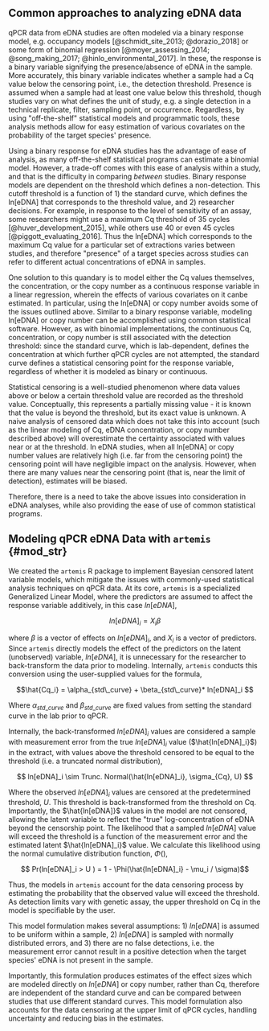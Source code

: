 ## Common approaches to analyzing eDNA data 

<!-- @Von - please insert these citations into the bib file and replace refs here -->

qPCR data from eDNA studies are often modeled via a binary response
model, e.g. occupancy models [@schmidt_site_2013; @dorazio_2018] or some form of
binomial regression [@moyer_assessing_2014; @song_making_2017;
@hinlo_environmental_2017]. In these, the response is a binary
variable signifying the presence/absence of eDNA in the sample. More
accurately, this binary variable indicates whether a sample had a Cq
value below the censoring point, i.e., the detection
threshold. Presence is assumed when a sample
had at least one value below this threshold, though studies vary on
what defines the unit of study, e.g. a single detection in a technical
replicate, filter, sampling point, or occurrence. Regardless, by using
"off-the-shelf" statistical models and programmatic tools, these
analysis methods allow for easy estimation of various covariates on
the probability of the target species' presence.

Using a binary response for eDNA studies has the advantage of ease of
analysis, as many off-the-shelf statistical programs can estimate a
binomial model. However, a trade-off comes with this ease of
analysis within a study, and that is the difficulty in comparing _between_
studies. Binary response models are dependent on the threshold which
defines a non-detection. This cutoff threshold is a function of 1) the
standard curve, which defines the ln[eDNA] that corresponds to the
threshold value, and 2) researcher decisions. For example, in
response to the level of sensitivity of an assay, some researchers
might use a maximum Cq threshold of 35 cycles
[@huver_development_2015], while others use 40 or even 45 cycles
[@piggott_evaluating_2016]. Thus the ln[eDNA] which corresponds to the
maximum Cq value for a particular set of extractions varies between
studies, and therefore "presence" of a target species across studies
can refer to different actual concentrations of eDNA in samples.

One solution to this quandary is to model either the Cq values
themselves, the concentration, or the copy number as a continuous
response variable in a linear regression, wherein the effects of
various covariates on it canbe estimated.  In particular,
using the ln[eDNA] or copy number avoids some of the issues outlined
above. Similar to a binary response variable, modeling ln[eDNA] or
copy number can be accomplished using common statistical
software. However, as with binomial implementations, the continuous
Cq, concentration, or copy number is still associated with the
detection threshold: since the standard curve, which is lab-dependent,
defines the concentration at which further qPCR cycles are not
attempted, the standard curve defines a statistical censoring point
for the response variable, regardless of whether it is modeled as
binary or continuous.

Statistical censoring is a well-studied phenomenon where data values
above or below a certain threshold value are recorded as the threshold
value<!--does this need citation?-->. Conceptually, this represents a partially
missing value - it is known that the value is beyond the threshold,
but its exact value is unknown. A naive analysis of censored data
which does not take this into account (such as the linear modeling of
Cq, eDNA concentration, or copy number described above) will overestimate
the certainty associated with values near or at the threshold. In eDNA studies, when all ln[eDNA] or copy number values are relatively high (i.e. far from
the censoring point) the censoring point will have negligible impact on the
analysis. However, when there are many values near the censoring point (that is, near the limit of detection),
estimates will be biased.

Therefore, there is a need to take the above issues into consideration
in eDNA analyses, while also providing the ease of use of common
statistical programs.

## Modeling qPCR eDNA Data with `artemis` {#mod_str}

We created the `artemis` R package to implement Bayesian censored
latent variable models, which mitigate the issues with commonly-used
statistical analysis techniques on qPCR data. At
its core, `artemis` is a specialized Generalized Linear Model, where
the predictors are assumed to affect the response variable additively,
in this case $ln[eDNA]$,

$$ ln[eDNA]_{i} = X_{i} \beta $$ 

where $\beta$ is a vector of effects on $ln[eDNA]_{i}$, and $X_{i}$
is a vector of predictors.  Since `artemis` directly models the
effect of the predictors on the latent (unobserved) variable, $ln[eDNA]$,
it is unnecessary for the researcher to back-transform the data prior
to modeling. Internally, `artemis` conducts this conversion using the
user-supplied values for the formula,

$$\hat{Cq_i} = \alpha_{std\_curve} + \beta_{std\_curve}* ln[eDNA]_i  $$

Where $\alpha_{std\_curve}$ and $\beta_{std\_curve}$ are fixed values
from setting the standard curve in the lab prior to qPCR.  

Internally, the back-transformed $ln[eDNA]_i$ values are considered a
sample with measurement error from the true $ln[eDNA]_i$ value
($\hat{ln[eDNA]_i}$) in the extract, with values above the threshold
censored to be equal to the threshold (i.e. a truncated normal distribution), 

$$ ln[eDNA]_i \sim Trunc. Normal(\hat{ln[eDNA]_i}, \sigma_{Cq}, U) $$

Where the observed $ln[eDNA]_i$ values are censored at the
predetermined threshold, $U$. This threshold is back-transformed from
the threshold on Cq. Importantly, the $\hat{ln[eDNA]}$ values in
the model are not censored, allowing the latent variable to reflect the "true"
log-concentration of eDNA beyond the censorship point. The likelihood that a sampled $ln[eDNA]$
value will exceed the threshold is a function of the measurement error
and the estimated latent $\hat{ln[eDNA]_i}$ value. We calculate this
likelihood using the normal
cumulative distribution function, $\Phi()$,

$$ Pr(ln[eDNA]_i > U ) = 1 - \Phi(\hat{ln[eDNA]_i} - \mu_i / \sigma)$$

Thus, the models in `artemis` account for the data censoring process by
estimating the probability that the observed value will exceed the
threshold. As detection limits vary with genetic assay, the upper
threshold on Cq in the model is specifiable by the user.

<!-- Lastly, there are optional zero-inflated versions of `artemis` models, implemented in the package by the functions
`eDNA_lm_zinf()` and `eDNA_lmer_zinf()`. We included these zero-inflated versions after observing that there can be near-zero concentrations of eDNA even in
situations where higher concentrations of eDNA would have been expected (i.e., when samples were taken very close to the source of a large, known quantity of eDNA). This was
attributed to filter failures or other (unknown) issues with the sampling. To
account for this mechanism, the zero-inflated versions of the models
allow for the occurrence of eDNA concentrations that are equal to zero (or effectively zero, according to the detection threshold) from a secondary
mechanism. Currently, the functions do not support user-provided
predictors on the zero-inflated component, and just estimate a flat
probability of zero detections for all observations. However, users
can provide a prior for the expected probability of "true" zero
observations from a secondary mechanism. -->  

This model formulation makes
several assumptions: 1) $ln[eDNA]$ is assumed to be uniform within a
sample, 2) $ln[eDNA]$ is sampled with normally distributed errors, and
3) there are no false detections, i.e. the measurement error cannot
result in a positive detection when the target species' eDNA is not present in the sample.

Importantly, this formulation produces estimates of the effect sizes
which are modeled directly on $ln[eDNA]$ or copy number, rather
than Cq, therefore are independent of the standard curve and can be
compared between studies that use different standard curves. This model formulation also
accounts for the data censoring at the upper limit of qPCR cycles,
handling uncertainty and reducing bias in the
estimates.
